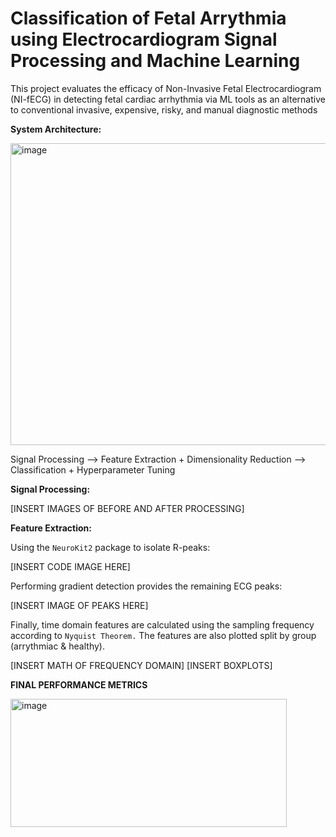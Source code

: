 # Classification of Fetal Arrythmia using Electrocardiogram Signal Processing and Machine Learning

This project evaluates the efficacy of Non-Invasive Fetal Electrocardiogram (NI-fECG) in detecting fetal cardiac arrhythmia via ML tools as an alternative to conventional invasive, expensive, risky, and manual diagnostic methods



**System Architecture:**

<img width="860" height="483" alt="image" src="https://github.com/user-attachments/assets/041bcdf4-21f6-40dc-ae66-ab24d4bced38" />


Signal Processing --> Feature Extraction + Dimensionality Reduction --> Classification + Hyperparameter Tuning



**Signal Processing:**

[INSERT IMAGES OF BEFORE AND AFTER PROCESSING]



**Feature Extraction:**

Using the `NeuroKit2` package to isolate R-peaks:

[INSERT CODE IMAGE HERE]

Performing gradient detection provides the remaining ECG peaks: 

[INSERT IMAGE OF PEAKS HERE] 

Finally, time domain features are calculated using the sampling frequency according to `Nyquist Theorem.` The features are also plotted split by group (arrythmiac & healthy). 

[INSERT MATH OF FREQUENCY DOMAIN] [INSERT BOXPLOTS]



**FINAL PERFORMANCE METRICS**

<img width="442" height="205" alt="image" src="https://github.com/user-attachments/assets/f7236262-56a8-489b-a1fd-9612186e0370" />





